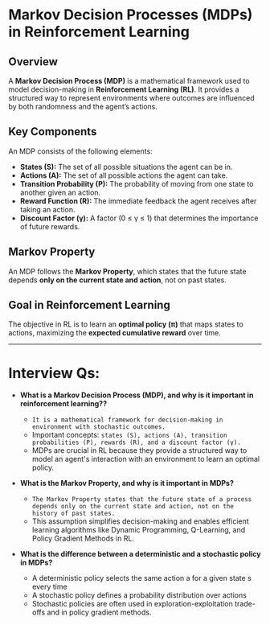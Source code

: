 # Markov Decision Processes (MDPs) in Reinforcement Learning  

## Overview  
A **Markov Decision Process (MDP)** is a mathematical framework used to model decision-making in **Reinforcement Learning (RL)**. It provides a structured way to represent environments where outcomes are influenced by both randomness and the agent’s actions.  

## Key Components  
An MDP consists of the following elements:  

- **States (S):** The set of all possible situations the agent can be in.  
- **Actions (A):** The set of all possible actions the agent can take.  
- **Transition Probability (P):** The probability of moving from one state to another given an action.  
- **Reward Function (R):** The immediate feedback the agent receives after taking an action.  
- **Discount Factor (γ):** A factor (0 ≤ γ ≤ 1) that determines the importance of future rewards.  

## Markov Property  
An MDP follows the **Markov Property**, which states that the future state depends **only on the current state and action**, not on past states.  

## Goal in Reinforcement Learning  
The objective in RL is to learn an **optimal policy (π)** that maps states to actions, maximizing the **expected cumulative reward** over time.  

---

# Interview Qs:

- **What is a Markov Decision Process (MDP), and why is it important in reinforcement learning??**
  - `It is a mathematical framework for decision-making in environment with stochastic outcomes.`
  -  Important concepts: `states (S), actions (A), transition probabilities (P), rewards (R), and a discount factor (γ).`
  - MDPs are crucial in RL because they provide a structured way to model an agent's interaction with an environment to learn an optimal policy.

- **What is the Markov Property, and why is it important in MDPs?**
   - `The Markov Property states that the future state of a process depends only on the current state and action, not on the history of past states.` 
   - This assumption simplifies decision-making and enables efficient learning algorithms like Dynamic Programming, Q-Learning, and Policy Gradient Methods in RL.

- **What is the difference between a deterministic and a stochastic policy in MDPs?**
  - A deterministic policy selects the same action a for a given state s every time
  - A stochastic policy defines a probability distribution over actions
  - Stochastic policies are often used in exploration-exploitation trade-offs and in policy gradient methods.